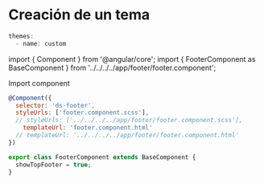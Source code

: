 # Creación de un tema

```js
themes:
  - name: custom 
```

import { Component } from '@angular/core';
import { FooterComponent as BaseComponent } from '../../../../app/footer/footer.component';

Import component 
```js
@Component({
  selector: 'ds-footer',
  styleUrls: ['footer.component.scss'],
  // styleUrls: ['../../../../app/footer/footer.component.scss'],
    templateUrl: 'footer.component.html'
  // templateUrl: '../../../../app/footer/footer.component.html'
})

export class FooterComponent extends BaseComponent {
  showTopFooter = true;
}

```